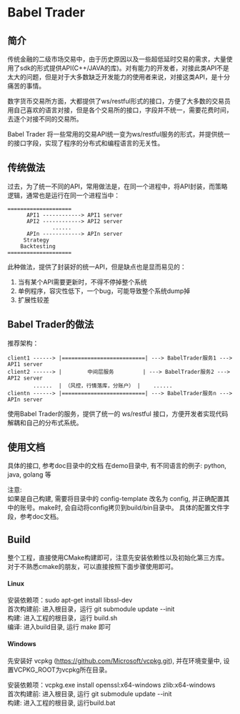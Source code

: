 # Babel Trader

## 简介
传统金融的二级市场交易中，由于历史原因以及一些超低延时交易的需求，大量使用了sdk的形式提供API(C++/JAVA的库)。对有能力的开发者，对接此类API不是太大的问题，但是对于大多数缺乏开发能力的使用者来说，对接这类API，是十分痛苦的事情。

数字货币交易所方面，大都提供了ws/restful形式的接口，方便了大多数的交易员用自己喜欢的语言对接，但是各个交易所的接口，字段并不统一，需要花费时间，去逐个对接不同的交易所。

Babel Trader 将一些常用的交易API统一变为ws/restful服务的形式，并提供统一的接口字段，实现了程序的分布式和编程语言的无关性。

## 传统做法
过去，为了统一不同的API，常用做法是，在同一个进程中，将API封装，而策略逻辑，通常也是运行在同一个进程当中：
```
====================
      API1 ------------> API1 server
      API2 ------------> API2 server
              ......
      APIn ------------> APIn server
     Strategy
    Backtesting
====================
```
此种做法，提供了封装好的统一API，但是缺点也是显而易见的：
1. 当有某个API需要更新时，不得不停掉整个系统
1. 单例程序，容灾性低下，一个bug，可能导致整个系统dump掉
1. 扩展性较差

## Babel Trader的做法
推荐架构：
```
client1 ------> |==========================| ---> BabelTrader服务1 ---> API1 server
client2 ------> |        中间层服务         | ---> BabelTrader服务2 ---> API2 server
        ......  | （风控，行情落库，分账户） |    ......
clientn ------> |==========================| ---> BabelTrader服务n ---> APIn server
```
使用Babel Trader的服务，提供了统一的 ws/restful 接口，方便开发者实现代码解耦和自己的分布式系统。

## 使用文档
具体的接口, 参考doc目录中的文档
在demo目录中, 有不同语言的例子: python, java, golang 等  

注意:   
如果是自己构建, 需要将目录中的 config-template 改名为 config, 并正确配置其中的账号。make时, 会自动将config拷贝到build/bin目录中。 具体的配置文件字段，参考doc文档。

## Build
整个工程，直接使用CMake构建即可，注意先安装依赖性以及初始化第三方库。对于不熟悉cmake的朋友，可以直接按照下面步骤使用即可。

#### Linux
安装依赖项：sudo apt-get install libssl-dev  
首次构建前: 进入根目录，运行 git submodule update --init  
构建: 进入工程的根目录，运行 build.sh  
编译: 进入build目录, 运行 make 即可

#### Windows
先安装好 vcpkg (https://github.com/Microsoft/vcpkg.git), 并在环境变量中, 设置VCPKG_ROOT为vcpkg所在目录。

安装依赖项：vcpkg.exe install openssl:x64-windows zlib:x64-windows  
首次构建前: 进入根目录, 运行 git submodule update --init  
构建: 进入工程的根目录, 运行build.bat  